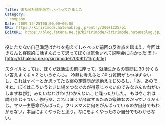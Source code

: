 ```yaml
---
Title: また会社説明会でしゃべってきました
Category:
- company
Date: 2009-12-25T00:00:00+09:00
URL: https://kiririmode.hatenablog.jp/entry/20091225/p1
EditURL: https://blog.hatena.ne.jp/kiririmode/kiririmode.hatenablog.jp/atom/entry/8454420450078212313
---
```



役にたたない自己満足ばかりを抱えてしゃべった前回の反省点を踏まえ、今回はきちんと客観的に話すんだって思ってぼくは気合いれて説明会に向かった!!!!!!
-[http://d.hatena.ne.jp/kiririmode/20091121/p1:title]

スタイルとしては、ぼくが就活生の前に座って、就活生からの質問に 30 分くらい答えまくる x 2 というかんじ。
冷静に考えると 30 分質問がもつはずないし、これはヤベーとか思ってたら案の定質問が途絶えはじめるし、「あ、あのですね、ぼくはこういうときに場をつなぐのが得意じゃないのでみなさんおねがいしますね(笑)」みたいなわけわけわかんないこと喋ったりした。
もはやこれは説明会じゃない、修行だ、これはぼくが飛躍するための鍛錬なのだっていうかんじ。マジ一生懸命がんばった。クリスマスに何をがんばっているのか自分でもわからない。本当によくやったと思う。なにをよくやったのか自分でもわからない。

